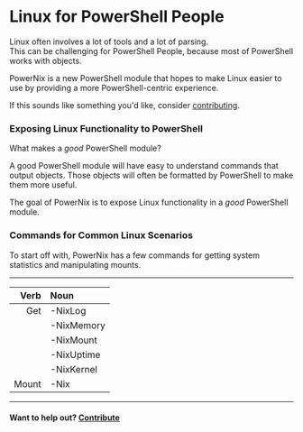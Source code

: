 ﻿# Linux for PowerShell People

Linux often involves a lot of tools and a lot of parsing.  
This can be challenging for PowerShell People, because most of PowerShell works with objects.


PowerNix is a new PowerShell module that hopes to make Linux easier to use by providing a more PowerShell-centric experience.

If this sounds like something you'd like, consider [contributing](contributing.md).

### Exposing Linux Functionality to PowerShell

What makes a _good_ PowerShell module?

A good PowerShell module will have easy to understand commands that output objects.
Those objects will often be formatted by PowerShell to make them more useful.

The goal of PowerNix is to expose Linux functionality in a _good_ PowerShell module.

### Commands for Common Linux Scenarios

To start off with, PowerNix has a few commands for getting system statistics and manipulating mounts.

-------------------
|  Verb | Noun       |
| ----: | :--------- |
|   Get | -NixLog    |
|       | -NixMemory |
|       | -NixMount  |
|       | -NixUptime |
|       | -NixKernel |
| Mount | -Nix       |
-------------------

#### Want to help out? [Contribute](contributing.md)
